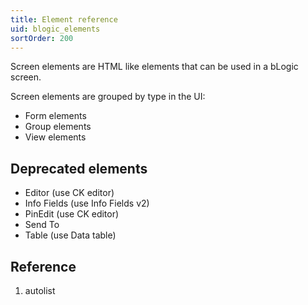 ```yaml
---
title: Element reference
uid: blogic_elements
sortOrder: 200
---
```


Screen elements are HTML like elements that can be used in a bLogic screen.

Screen elements are grouped by type in the UI:

* Form elements
* Group elements
* View elements

## Deprecated elements

* Editor (use CK editor)
* Info Fields (use Info Fields v2)
* PinEdit (use CK editor)
* Send To
* Table (use Data table)

## Reference

1. autolist
